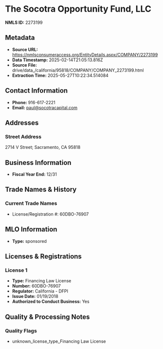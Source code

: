 # The Socotra Opportunity Fund, LLC

**NMLS ID:** 2273199

## Metadata
- **Source URL:** https://nmlsconsumeraccess.org/EntityDetails.aspx/COMPANY/2273199
- **Data Timestamp:** 2025-02-14T21:05:13.816Z
- **Source File:** drive/data_/california/95818/COMPANY/COMPANY_2273199.html
- **Extraction Time:** 2025-05-27T10:22:34.514084

## Contact Information
- **Phone:** 916-617-2221
- **Email:** paul@socotracapital.com

## Addresses
### Street Address
2714 V Street; Sacramento, CA 95818

## Business Information
- **Fiscal Year End:** 12/31

## Trade Names & History
### Current Trade Names
- License/Registration #: 60DBO-76907

## MLO Information
- **Type:** sponsored

## Licenses & Registrations

### License 1
- **Type:** Financing Law License
- **Number:** 60DBO-76907
- **Regulator:** California - DFPI
- **Issue Date:** 01/19/2018
- **Authorized to Conduct Business:** Yes

## Quality & Processing Notes
### Quality Flags
- unknown_license_type_Financing Law License
